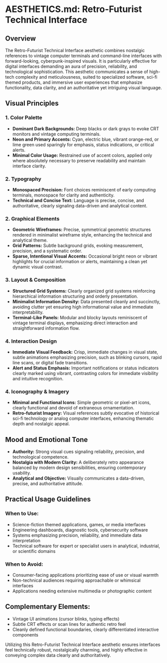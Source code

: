 # AESTHETICS.md: Retro-Futurist Technical Interface

## Overview
The Retro-Futurist Technical Interface aesthetic combines nostalgic references to vintage computer terminals and command-line interfaces with forward-looking, cyberpunk-inspired visuals. It is particularly effective for digital interfaces demanding an aura of precision, reliability, and technological sophistication. This aesthetic communicates a sense of high-tech complexity and meticulousness, suited to specialized software, sci-fi themed products, and immersive user experiences that emphasize functionality, data clarity, and an authoritative yet intriguing visual language.

## Visual Principles

### 1. Color Palette
- **Dominant Dark Backgrounds:** Deep blacks or dark grays to evoke CRT monitors and vintage computing terminals.
- **Neon and Primary Accents:** Cyan, electric blue, vibrant orange-red, or lime green used sparingly for emphasis, status indications, or critical alerts.
- **Minimal Color Usage:** Restrained use of accent colors, applied only where absolutely necessary to preserve readability and maintain interface clarity.

### 2. Typography
- **Monospaced Precision:** Font choices reminiscent of early computing terminals, monospace for clarity and authenticity.
- **Technical and Concise Text:** Language is precise, concise, and authoritative, clearly signaling data-driven and analytical content.

### 2. Graphical Elements
- **Geometric Wireframes:** Precise, symmetrical geometric structures rendered in minimalist wireframe style, enhancing the technical and analytical theme.
- **Grid Patterns:** Subtle background grids, evoking measurement, precision, and a systematic order.
- **Sparse, Intentional Visual Accents:** Occasional bright neon or vibrant highlights for crucial information or alerts, maintaining a clean yet dynamic visual contrast.

### 3. Layout & Composition
- **Structured Grid Systems:** Clearly organized grid systems reinforcing hierarchical information structuring and orderly presentation.
- **Minimalist Information Density:** Data presented cleanly and succinctly, avoiding clutter yet ensuring high informational value and immediate interpretability.
- **Terminal-Like Panels:** Modular and blocky layouts reminiscent of vintage terminal displays, emphasizing direct interaction and straightforward information flow.

### 4. Interaction Design
- **Immediate Visual Feedback:** Crisp, immediate changes in visual state, subtle animations emphasizing precision, such as blinking cursors, rapid line scans, or digital fade transitions.
- **Alert and Status Emphasis:** Important notifications or status indicators clearly marked using vibrant, contrasting colors for immediate visibility and intuitive recognition.

### 4. Iconography & Imagery
- **Minimal and Functional Icons:** Simple geometric or pixel-art icons, clearly functional and devoid of extraneous ornamentation.
- **Retro-futurist Imagery:** Visual references subtly evocative of historical sci-fi technology or analog computer interfaces, enhancing thematic depth and nostalgic appeal.

## Mood and Emotional Tone
- **Authority:** Strong visual cues signaling reliability, precision, and technological competence.
- **Nostalgia with Modern Clarity:** A deliberately retro appearance balanced by modern design sensibilities, ensuring contemporary usability.
- **Analytical and Objective:** Visually communicates a data-driven, precise, and authoritative attitude.

## Practical Usage Guidelines

### When to Use:
- Science-fiction themed applications, games, or media interfaces
- Engineering dashboards, diagnostic tools, cybersecurity software
- Systems emphasizing precision, reliability, and immediate data interpretation
- Technical software for expert or specialist users in analytical, industrial, or scientific domains

### When to Avoid:
- Consumer-facing applications prioritizing ease of use or visual warmth
- Non-technical audiences requiring approachable or whimsical interfaces
- Applications needing extensive multimedia or photographic content

## Complementary Elements:
- Vintage UI animations (cursor blinks, typing effects)
- Subtle CRT effects or scan lines for authentic retro feel
- Cleanly defined functional boundaries, clearly differentiated interactive components

Utilizing this Retro-Futurist Technical Interface aesthetic ensures interfaces feel technically robust, nostalgically charming, and highly effective in conveying complex data clearly and authoritatively.
